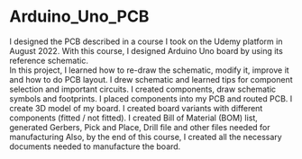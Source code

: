# Arduino_Uno_PCB
I designed the PCB described in a course I took on the Udemy platform in August 2022.
With this course, I designed Arduino Uno board by using its reference schematic.   
In this project, I learned how to re-draw the schematic, modify it, improve it and how to do PCB layout. I drew schematic and learned tips for component selection and important circuits. I created components, draw schematic symbols and footprints. I placed components into my PCB and routed PCB. I create 3D model of my board. I created board variants with different components (fitted / not fitted). I created Bill of Material (BOM) list, generated Gerbers, Pick and Place, Drill file and other files needed for manufacturing
Also, by the end of this course, I created all the necessary documents needed to manufacture the board. 
